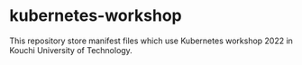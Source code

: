 # kubernetes-workshop
This repository store manifest files which use Kubernetes workshop 2022 in Kouchi University of Technology. 
